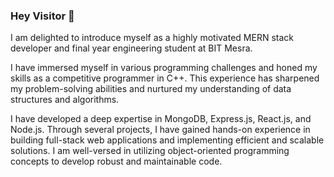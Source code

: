 ### Hey Visitor 👋

I am delighted to introduce myself as a highly motivated MERN stack developer and final year engineering student at BIT Mesra. 

I have immersed myself in various programming challenges and honed my skills as a competitive programmer in C++. This experience has sharpened my problem-solving abilities and nurtured my understanding of data structures and algorithms.  

I have developed a deep expertise in MongoDB, Express.js, React.js, and Node.js. Through several projects, I have gained hands-on experience in building full-stack web applications and implementing efficient and scalable solutions. I am well-versed in utilizing object-oriented programming concepts to develop robust and maintainable code. 
<!--
**bhavy00/bhavy00** is a ✨ _special_ ✨ repository because its `README.md` (this file) appears on your GitHub profile.

Here are some ideas to get you started:

- 🔭 I’m currently working on ...
- 🌱 I’m currently learning ...
- 👯 I’m looking to collaborate on ...
- 🤔 I’m looking for help with ...
- 💬 Ask me about ...
- 📫 How to reach me: ...
- 😄 Pronouns: ...
- ⚡ Fun fact: ...
-->
